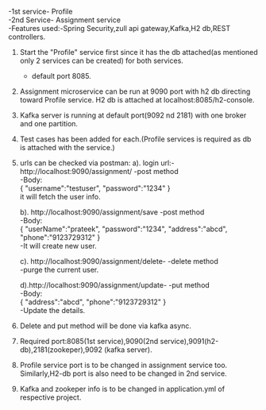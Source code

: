 -1st service- Profile  
-2nd Service- Assignment service  
-Features used:-Spring Security,zull api gateway,Kafka,H2 db,REST controllers.  

1. Start the "Profile" service first since it has the db attached(as mentioned only 2 services can be created) for both services.
    - default port 8085.
2. Assignment microservice can be run at 9090 port with h2 db directing toward Profile service. H2 db is attached at localhost:8085/h2-console.
3. Kafka server is running at default port(9092 nd 2181) with one broker and one partition.
4. Test cases has been added for each.(Profile services is required as db is attached with the service.)
5. urls can be checked via postman:
    a). login url:-http://localhost:9090/assignment/  -post method  
        -Body:  
        {
            "username":"testuser",
            "password":"1234"
        }  
        it will fetch the user info.  
    
    b). http://localhost:9090/assignment/save    -post method  
       -Body:  
       {
            "userName":"prateek",
            "password":"1234",
            "address":"abcd",
            "phone":"9123729312"
        }  
        -It will create new user.  

    c). http://localhost:9090/assignment/delete-   -delete method  
        -purge the current user.  

    d).http://localhost:9090/assignment/update-   -put method  
       -Body:  
       {
            "address":"abcd",
            "phone":"9123729312"
        }  
        -Update the details.  

6. Delete and put method will be done via kafka async.
7. Required port:8085(1st service),9090(2nd service),9091(h2-db),2181(zookeper),9092  (kafka server).
8. Profile service port is to be changed in assignment service too. Similarly,H2-db port is also need to be changed in 2nd service.
9. Kafka and zookeper info is to be changed in application.yml of respective project.
  

